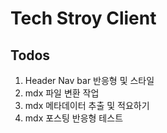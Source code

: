 # Tech Stroy Client

## Todos

1. Header Nav bar 반응형 및 스타일
2. mdx 파일 변환 작업
3. mdx 메타데이터 추출 및 적요하기
4. mdx 포스팅 반응형 테스트

